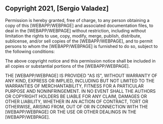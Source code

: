 ## Copyright 2021, [Sergio Valadez]


Permission is hereby granted, free of charge, to any person obtaining a copy of this [WEBAPP/WEBPAGE] and associated documentation files, to deal in the [WEBAPP/WEBPAGE] without restriction, including without limitation the rights to use, copy, modify, merge, publish, distribute, sublicense, and/or sell copies of the [WEBAPP/WEBPAGE], and to permit persons to whom the [WEBAPP/WEBPAGE] is furnished to do so, subject to the following conditions:

The above copyright notice and this permission notice shall be included in all copies or substantial portions of the [WEBAPP/WEBPAGE].

THE [WEBAPP/WEBPAGE] IS PROVIDED "AS IS", WITHOUT WARRANTY OF ANY KIND, EXPRESS OR IMPLIED, INCLUDING BUT NOT LIMITED TO THE WARRANTIES OF MERCHANTABILITY, FITNESS FOR A PARTICULAR PURPOSE AND NONINFRINGEMENT. IN NO EVENT SHALL THE AUTHORS OR COPYRIGHT HOLDERS BE LIABLE FOR ANY CLAIM, DAMAGES OR OTHER LIABILITY, WHETHER IN AN ACTION OF CONTRACT, TORT OR OTHERWISE, ARISING FROM, OUT OF OR IN CONNECTION WITH THE [WEBAPP/WEBPAGE] OR THE USE OR OTHER DEALINGS IN THE [WEBAPP/WEBPAGE].
